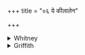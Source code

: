 +++
title = "०६ ये कीलालेन"

+++

<details><summary>Whitney</summary>

### Translation
6. Ye who gratify with sweet drink (*kīlā́la*), who with ghee; without  
whom \[men\] can \[do\] nothing whatever: O heaven- etc. etc.

### Notes
All the *pada*-mss. make in **b** the absurd division *śaknu॰vánti*, as  
if the word were a neut. pl. from the stem *śaknuvánt*. Ppp. has in  
**a** *kīlālāis*. The comm. interprets *kīlāla* simply as *anna*.
</details>

<details><summary>Griffith</summary>

Ye who delight in nectar and in fatness, ye without whom men have no strength or power, To me, O Heaven and Earth, be ye auspicious. Deliver us, ye twain, from grief and trouble.
</details>
